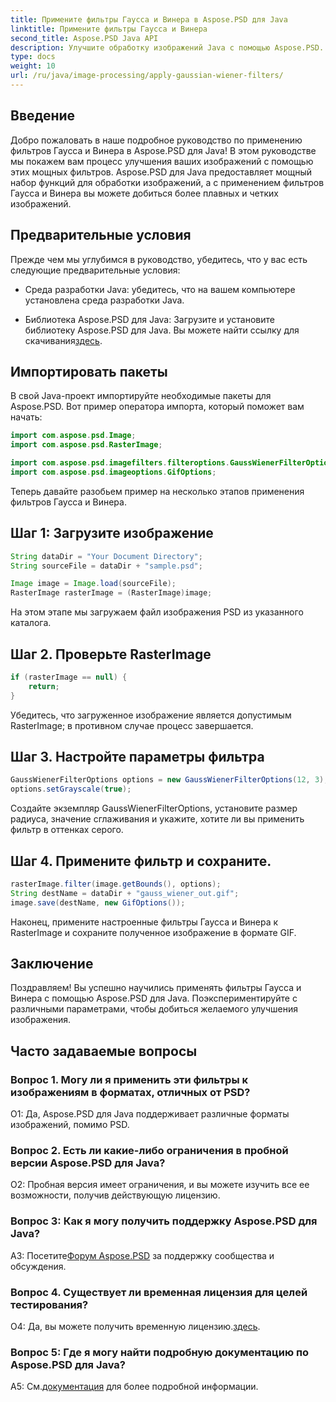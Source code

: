 ```yaml
---
title: Примените фильтры Гаусса и Винера в Aspose.PSD для Java
linktitle: Примените фильтры Гаусса и Винера
second_title: Aspose.PSD Java API
description: Улучшите обработку изображений Java с помощью Aspose.PSD. Научитесь шаг за шагом применять фильтры Гаусса и Винера для получения потрясающих визуальных результатов.
type: docs
weight: 10
url: /ru/java/image-processing/apply-gaussian-wiener-filters/
---
```

## Введение

Добро пожаловать в наше подробное руководство по применению фильтров Гаусса и Винера в Aspose.PSD для Java! В этом руководстве мы покажем вам процесс улучшения ваших изображений с помощью этих мощных фильтров. Aspose.PSD для Java предоставляет мощный набор функций для обработки изображений, а с применением фильтров Гаусса и Винера вы можете добиться более плавных и четких изображений.

## Предварительные условия

Прежде чем мы углубимся в руководство, убедитесь, что у вас есть следующие предварительные условия:

- Среда разработки Java: убедитесь, что на вашем компьютере установлена среда разработки Java.

- Библиотека Aspose.PSD для Java: Загрузите и установите библиотеку Aspose.PSD для Java. Вы можете найти ссылку для скачивания[здесь](https://releases.aspose.com/psd/java/).

## Импортировать пакеты

В свой Java-проект импортируйте необходимые пакеты для Aspose.PSD. Вот пример оператора импорта, который поможет вам начать:

```java
import com.aspose.psd.Image;
import com.aspose.psd.RasterImage;

import com.aspose.psd.imagefilters.filteroptions.GaussWienerFilterOptions;
import com.aspose.psd.imageoptions.GifOptions;
```

Теперь давайте разобьем пример на несколько этапов применения фильтров Гаусса и Винера.

## Шаг 1: Загрузите изображение

```java
String dataDir = "Your Document Directory";
String sourceFile = dataDir + "sample.psd";

Image image = Image.load(sourceFile);
RasterImage rasterImage = (RasterImage)image;
```

На этом этапе мы загружаем файл изображения PSD из указанного каталога.

## Шаг 2. Проверьте RasterImage

```java
if (rasterImage == null) {
    return;
}
```

Убедитесь, что загруженное изображение является допустимым RasterImage; в противном случае процесс завершается.

## Шаг 3. Настройте параметры фильтра

```java
GaussWienerFilterOptions options = new GaussWienerFilterOptions(12, 3);
options.setGrayscale(true);
```

Создайте экземпляр GaussWienerFilterOptions, установите размер радиуса, значение сглаживания и укажите, хотите ли вы применить фильтр в оттенках серого.

## Шаг 4. Примените фильтр и сохраните.

```java
rasterImage.filter(image.getBounds(), options);
String destName = dataDir + "gauss_wiener_out.gif";
image.save(destName, new GifOptions());
```

Наконец, примените настроенные фильтры Гаусса и Винера к RasterImage и сохраните полученное изображение в формате GIF.

## Заключение

Поздравляем! Вы успешно научились применять фильтры Гаусса и Винера с помощью Aspose.PSD для Java. Поэкспериментируйте с различными параметрами, чтобы добиться желаемого улучшения изображения.

## Часто задаваемые вопросы

### Вопрос 1. Могу ли я применить эти фильтры к изображениям в форматах, отличных от PSD?

О1: Да, Aspose.PSD для Java поддерживает различные форматы изображений, помимо PSD.

### Вопрос 2. Есть ли какие-либо ограничения в пробной версии Aspose.PSD для Java?

О2: Пробная версия имеет ограничения, и вы можете изучить все ее возможности, получив действующую лицензию.

### Вопрос 3: Как я могу получить поддержку Aspose.PSD для Java?

 A3: Посетите[Форум Aspose.PSD](https://forum.aspose.com/c/psd/34) за поддержку сообщества и обсуждения.

### Вопрос 4. Существует ли временная лицензия для целей тестирования?

 О4: Да, вы можете получить временную лицензию.[здесь](https://purchase.aspose.com/temporary-license/).

### Вопрос 5: Где я могу найти подробную документацию по Aspose.PSD для Java?

 A5: См.[документация](https://reference.aspose.com/psd/java/) для более подробной информации.